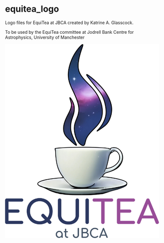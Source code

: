 # equitea_logo
Logo files for EquiTea at JBCA created by Katrine A. Glasscock.

To be used by the EquiTea committee at Jodrell Bank Centre for Astrophysics, University of Manchester



<p align="center">
   <img src="EquiTea_at_JBCA.png" alt="EquiTea-logo" widrg="300"/>
</p>
